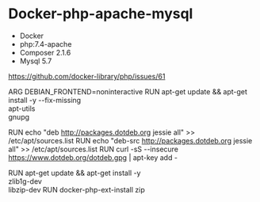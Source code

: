 # Docker-php-apache-mysql
- Docker
- php:7.4-apache
- Composer 2.1.6
- Mysql 5.7

https://github.com/docker-library/php/issues/61

ARG DEBIAN_FRONTEND=noninteractive
RUN apt-get update && apt-get install -y --fix-missing \
    apt-utils \
    gnupg

RUN echo "deb http://packages.dotdeb.org jessie all" >> /etc/apt/sources.list
RUN echo "deb-src http://packages.dotdeb.org jessie all" >> /etc/apt/sources.list
RUN curl -sS --insecure https://www.dotdeb.org/dotdeb.gpg | apt-key add -

RUN apt-get update && apt-get install -y \
    zlib1g-dev \
    libzip-dev
RUN docker-php-ext-install zip